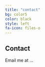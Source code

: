 ```yaml
---
title: "contact"
bg: color5
color: black
style: left
fa-icon: files-o
---
```




## Contact

Email me at ...
<!-- <iframe src="http://bibbase.org/show?bib=http%3A%2F%2Fcap-csail.github.io%2F%2Ffiles%2Fcap_pubs.bib&msg=embed" width="100%"  height="1500" ></iframe> -->
